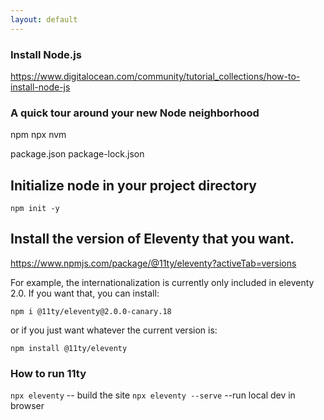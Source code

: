 ```yaml
---
layout: default
---
```


### Install Node.js
https://www.digitalocean.com/community/tutorial_collections/how-to-install-node-js

### A quick tour around your new Node neighborhood

npm
npx
nvm

package.json
package-lock.json

## Initialize node in your project directory
`npm init -y`

## Install the version of Eleventy that you want.
https://www.npmjs.com/package/@11ty/eleventy?activeTab=versions

For example, the internationalization is currently only included in eleventy 2.0.  If you want that, you can install:

`npm i @11ty/eleventy@2.0.0-canary.18`

or if you just want whatever the current version is: 

`npm install @11ty/eleventy`


### How to run 11ty

`npx eleventy` -- build the site
`npx eleventy --serve` --run local dev in browser

